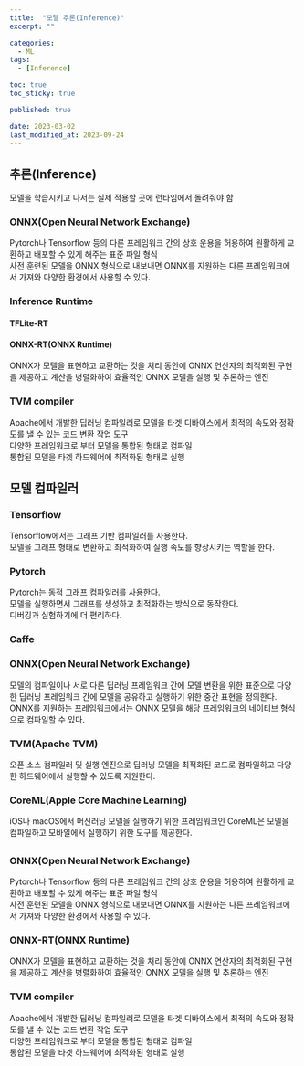 ```yaml
---
title:  "모델 추론(Inference)"
excerpt: ""

categories:
  - ML
tags:
  - [Inference]

toc: true
toc_sticky: true

published: true

date: 2023-03-02
last_modified_at: 2023-09-24
---
```


## 추론(Inference)  
모델을 학습시키고 나서는 실제 적용할 곳에 
런타임에서 돌려줘야 함

### ONNX(Open Neural Network Exchange)  
Pytorch나 Tensorflow 등의 다른 프레임워크 간의 상호 운용을 허용하여 원활하게 교환하고 배포할 수 있게 해주는 표준 파일 형식  
사전 훈련된 모델을 ONNX 형식으로 내보내면 ONNX를 지원하는 다른 프레임워크에서 가져와 다양한 환경에서 사용할 수 있다.  

### Inference Runtime  
#### TFLite-RT  

#### ONNX-RT(ONNX Runtime)  
ONNX가 모델을 표현하고 교환하는 것을 처리 동안에 ONNX 연산자의 최적화된 구현을 제공하고 계산을 병렬화하여 효율적인 ONNX 모델을 실행 및 추론하는 엔진  

### TVM compiler  
Apache에서 개발한 딥러닝 컴파일러로 모델을 타겟 디바이스에서 최적의 속도와 정확도를 낼 수 있는 코드 변환 작업 도구  
다양한 프레임워크로 부터 모델을 통합된 형태로 컴파일  
통합된 모델을 타겟 하드웨어에 최적화된 형태로 실행  




## 모델 컴파일러  
### Tensorflow  
Tensorflow에서는 그래프 기반 컴파일러를 사용한다.  
모델을 그래프 형태로 변환하고 최적화하여 실행 속도를 향상시키는 역할을 한다.  

### Pytorch  
Pytorch는 동적 그래프 컴파일러를 사용한다.  
모델을 실행하면서 그래프를 생성하고 최적화하는 방식으로 동작한다.  
디버깅과 실험하기에 더 편리하다.  

### Caffe  


### ONNX(Open Neural Network Exchange)  
모델의 컴파일이나 서로 다른 딥러닝 프레임워크 간에 모델 변환을 위한 표준으로 다양한 딥러닝 프레임워크 간에 모델을 공유하고 실행하기 위한 중간 표현을 정의한다.  
ONNX를 지원하는 프레임워크에서는 ONNX 모델을 해당 프레임워크의 네이티브 형식으로 컴파일할 수 있다.  

### TVM(Apache TVM)  
오픈 소스 컴파일러 및 실행 엔진으로 딥러닝 모델을 최적화된 코드로 컴파일하고 다양한 하드웨어에서 실행할 수 있도록 지원한다.  

### CoreML(Apple Core Machine Learning)  
iOS나 macOS에서 머신러닝 모델을 실행하기 위한 프레임워크인 CoreML은 모델을 컴파일하고 모바일에서 실행하기 위한 도구를 제공한다.  

## 
### ONNX(Open Neural Network Exchange)  
Pytorch나 Tensorflow 등의 다른 프레임워크 간의 상호 운용을 허용하여 원활하게 교환하고 배포할 수 있게 해주는 표준 파일 형식  
사전 훈련된 모델을 ONNX 형식으로 내보내면 ONNX를 지원하는 다른 프레임워크에서 가져와 다양한 환경에서 사용할 수 있다.  

### ONNX-RT(ONNX Runtime)  
ONNX가 모델을 표현하고 교환하는 것을 처리 동안에 ONNX 연산자의 최적화된 구현을 제공하고 계산을 병렬화하여 효율적인 ONNX 모델을 실행 및 추론하는 엔진  

### TVM compiler  
Apache에서 개발한 딥러닝 컴파일러로 모델을 타겟 디바이스에서 최적의 속도와 정확도를 낼 수 있는 코드 변환 작업 도구  
다양한 프레임워크로 부터 모델을 통합된 형태로 컴파일  
통합된 모델을 타겟 하드웨어에 최적화된 형태로 실행  
